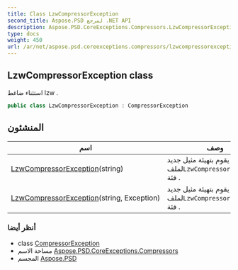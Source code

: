 ```yaml
---
title: Class LzwCompressorException
second_title: Aspose.PSD لمرجع .NET API
description: Aspose.PSD.CoreExceptions.Compressors.LzwCompressorException فصل. استثناء ضاغط lzw .
type: docs
weight: 450
url: /ar/net/aspose.psd.coreexceptions.compressors/lzwcompressorexception/
---
```

## LzwCompressorException class

استثناء ضاغط lzw .

```csharp
public class LzwCompressorException : CompressorException
```

## المنشئون

| اسم | وصف |
| --- | --- |
| [LzwCompressorException](lzwcompressorexception/#constructor)(string) | يقوم بتهيئة مثيل جديد لملف`LzwCompressorException` فئة . |
| [LzwCompressorException](lzwcompressorexception/#constructor_1)(string, Exception) | يقوم بتهيئة مثيل جديد لملف`LzwCompressorException` فئة . |

### أنظر أيضا

* class [CompressorException](../../aspose.psd.coreexceptions/compressorexception/)
* مساحة الاسم [Aspose.PSD.CoreExceptions.Compressors](../../aspose.psd.coreexceptions.compressors/)
* المجسم [Aspose.PSD](../../)


